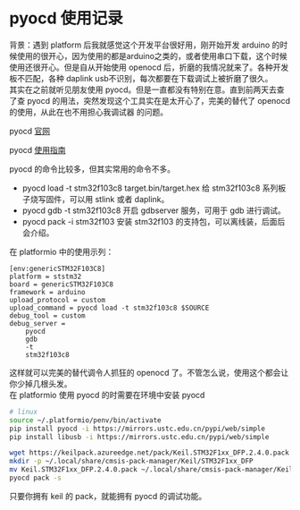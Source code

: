 pyocd 使用记录
============

背景：遇到 platform 后我就感觉这个开发平台很好用，刚开始开发 arduino 的时候使用的很开心，因为使用的都是arduino之类的，或者使用串口下载，这个时候使用还很开心。但是自从开始使用
openocd 后，折磨的我情况就来了。各种开发板不匹配，各种 daplink usb不识别，每次都要在下载调试上被折磨了很久。  
其实在之前就听见朋友使用 pyocd。但是一直都没有特别在意。直到前两天去查了查 pyocd 的用法，突然发现这个工具实在是太开心了，完美的替代了 openocd 的使用，从此在也不用担心我调试器
的问题。  

pyocd [官网](https://pypi.org/project/pyocd/)  

pyocd [使用指南](https://www.cnblogs.com/halin/p/15169658.html)  

pyocd 的命令比较多，但其实常用的命令不多。  

- pyocd load -t stm32f103c8 target.bin/target.hex    给 stm32f103c8 系列板子烧写固件，可以用 stlink 或者 daplink。  
- pyocd gdb -t stm32f103c8                           开启 gdbserver 服务，可用于 gdb 进行调试。  
- pyocd pack -i stm32f103                            安装 stm32f103 的支持包，可以离线装，后面后会介绍。  



在 platformio 中的使用示列：
```
[env:genericSTM32F103C8]
platform = ststm32
board = genericSTM32F103C8
framework = arduino
upload_protocol = custom
upload_command = pyocd load -t stm32f103c8 $SOURCE
debug_tool = custom
debug_server = 
    pyocd 
    gdb 
    -t 
    stm32f103c8
```
这样就可以完美的替代调令人抓狂的 openocd 了。不管怎么说，使用这个都会让你少掉几根头发。  
在 platformio 使用 pyocd 的时需要在环境中安装 pyocd
``` bash
# linux
source ~/.platformio/penv/bin/activate
pip install pyocd -i https://mirrors.ustc.edu.cn/pypi/web/simple
pip install libusb -i https://mirrors.ustc.edu.cn/pypi/web/simple

wget https://keilpack.azureedge.net/pack/Keil.STM32F1xx_DFP.2.4.0.pack
mkdir -p ~/.local/share/cmsis-pack-manager/Keil/STM32F1xx_DFP
mv Keil.STM32F1xx_DFP.2.4.0.pack ~/.local/share/cmsis-pack-manager/Keil/STM32F1xx_DFP/2.4.0.pack
pyocd pack -s
```

只要你拥有 keil 的 pack，就能拥有 pyocd 的调试功能。

